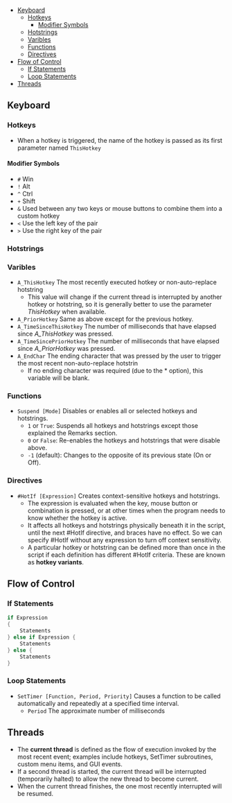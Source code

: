 
- [Keyboard](#keyboard)
    - [Hotkeys](#hotkeys)
        - [Modifier Symbols](#modifier-symbols)
    - [Hotstrings](#hotstrings)
    - [Varibles](#varibles)
    - [Functions](#functions)
    - [Directives](#directives)
- [Flow of Control](#flow-of-control)
    - [If Statements](#if-statements)
    - [Loop Statements](#loop-statements)
- [Threads](#threads)





## Keyboard
### Hotkeys
- When a hotkey is triggered, the name of the hotkey is passed as its first parameter named `ThisHotkey`

#### Modifier Symbols
- `#` Win
- `!` Alt
- `^` Ctrl
- `+` Shift
- `&` Used between any two keys or mouse buttons to combine them into a custom hotkey
- `<` Use the left key of the pair
- `>` Use the right key of the pair


### Hotstrings


### Varibles
- `A_ThisHotkey` The most recently executed hotkey or non-auto-replace hotstring
    - This value will change if the current thread is interrupted by another hotkey or hotstring, so it is generally better to use the parameter *ThisHotkey* when available.
- `A_PriorHotkey` Same as above except for the previous hotkey.
- `A_TimeSinceThisHotkey` The number of milliseconds that have elapsed since *A_ThisHotkey* was pressed.
- `A_TimeSincePriorHotkey` The number of milliseconds that have elapsed since *A_PriorHotkey* was pressed.
- `A_EndChar` The ending character that was pressed by the user to trigger the most recent non-auto-replace hotstrin
    - If no ending character was required (due to the * option), this variable will be blank.

### Functions
- `Suspend [Mode]` Disables or enables all or selected hotkeys and hotstrings.
    - `1` or `True`: Suspends all hotkeys and hotstrings except those explained the Remarks section.
    - `0` or `False`: Re-enables the hotkeys and hotstrings that were disable above.
    - `-1` (default): Changes to the opposite of its previous state (On or Off).


### Directives
- `#HotIf [Expression]` Creates context-sensitive hotkeys and hotstrings.
    - The expression is evaluated when the key, mouse button or combination is pressed, or at other times when the program needs to know whether the hotkey is active.
    - It affects all hotkeys and hotstrings physically beneath it in the script, until the next #HotIf directive, and braces have no effect. So we can specify #HotIf without any expression to turn off context sensitivity.
    - A particular hotkey or hotstring can be defined more than once in the script if each definition has different #HotIf criteria. These are known as **hotkey variants**.







## Flow of Control
### If Statements
```C
if Expression
{
    Statements
} else if Expression {
    Statements
} else {
    Statements
}
```

### Loop Statements
- `SetTimer [Function, Period, Priority]` Causes a function to be called automatically and repeatedly at a specified time interval.
    - `Period` The approximate number of milliseconds






## Threads
- The **current thread** is defined as the flow of execution invoked by the most recent event; examples include hotkeys, SetTimer subroutines, custom menu items, and GUI events.
- If a second thread is started, the current thread will be interrupted (temporarily halted) to allow the new thread to become current.
- When the current thread finishes, the one most recently interrupted will be resumed.



